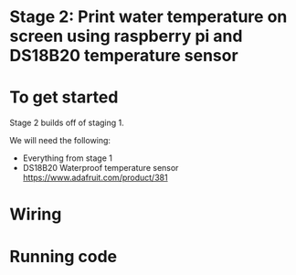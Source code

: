 # Stage 2: Print water temperature on screen using raspberry pi and DS18B20 temperature sensor

# To get started
Stage 2 builds off of staging 1.

We will need the following:
- Everything from stage 1
- DS18B20 Waterproof temperature sensor
https://www.adafruit.com/product/381

# Wiring



# Running code



